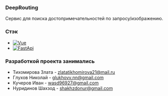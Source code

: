 ### DeepRouting

Сервис для поиска достопримечательностей по запросу/изображению.

### Стэк
* [![Vue][Vue.js]][Vue-url]
* [![FastApi][fastapi]][fastapi-url]



### Разработкой проекта занимались
- Тихомирова Злата - zlatatikhomirova21@mail.ru
- Глухов Николай - glukhovv.nn@gmail.com
- Кучеров Иван - wasd96927@gmail.com
- Нуридинов Шахзод - shakhzdonur@gmail.com

<!-- MARKDOWN LINKS & IMAGES -->
<!-- https://www.markdownguide.org/basic-syntax/#reference-style-links -->
[Vue.js]: https://img.shields.io/badge/Vue.js-35495E?style=for-the-badge&logo=vuedotjs&logoColor=4FC08D
[Vue-url]: https://vuejs.org/
[fastapi]: https://img.shields.io/badge/FastAPI-35495E?style=for-the-badge&logo=fastapi&logoColor=4FC08D
[fastapi-url]: https://fastapi.tiangolo.com/
